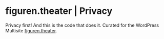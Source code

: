 # figuren.theater | Privacy
Privacy first! And this is the code that does it. Curated for the WordPress Multisite [figuren.theater](https://figuren.theater).
